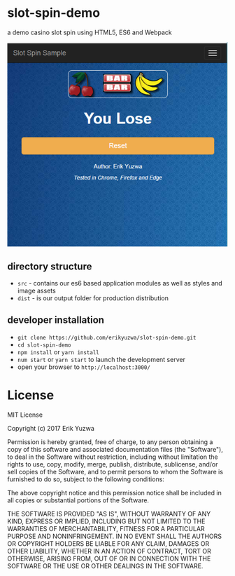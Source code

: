 # slot-spin-demo
a demo casino slot spin using HTML5, ES6 and Webpack

![Yo DJ - spin that wheel](/screenshot.png)

## directory structure

* `src` - contains our es6 based application modules as well as styles and image assets
* `dist` - is our output folder for production distribution

## developer installation

* `git clone https://github.com/erikyuzwa/slot-spin-demo.git`
* `cd slot-spin-demo`
* `npm install` or `yarn install`
* `num start` or `yarn start` to launch the development server
* open your browser to `http://localhost:3000/`

# License

MIT License

Copyright (c) 2017 Erik Yuzwa

Permission is hereby granted, free of charge, to any person obtaining a copy
of this software and associated documentation files (the "Software"), to deal
in the Software without restriction, including without limitation the rights
to use, copy, modify, merge, publish, distribute, sublicense, and/or sell
copies of the Software, and to permit persons to whom the Software is
furnished to do so, subject to the following conditions:

The above copyright notice and this permission notice shall be included in all
copies or substantial portions of the Software.

THE SOFTWARE IS PROVIDED "AS IS", WITHOUT WARRANTY OF ANY KIND, EXPRESS OR
IMPLIED, INCLUDING BUT NOT LIMITED TO THE WARRANTIES OF MERCHANTABILITY,
FITNESS FOR A PARTICULAR PURPOSE AND NONINFRINGEMENT. IN NO EVENT SHALL THE
AUTHORS OR COPYRIGHT HOLDERS BE LIABLE FOR ANY CLAIM, DAMAGES OR OTHER
LIABILITY, WHETHER IN AN ACTION OF CONTRACT, TORT OR OTHERWISE, ARISING FROM,
OUT OF OR IN CONNECTION WITH THE SOFTWARE OR THE USE OR OTHER DEALINGS IN THE
SOFTWARE.
